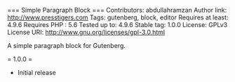 === Simple Paragraph Block ===
Contributors: abdullahramzan
Author link: http://www.presstigers.com
Tags: gutenberg, block, editor
Requires at least: 4.9.6
Requires PHP : 5.6
Tested up to: 4.9.6
Stable tag: 1.0.0
License: GPLv3
License URI: http://www.gnu.org/licenses/gpl-3.0.html

A simple paragraph block for Gutenberg.

= 1.0.0 =
* Initial release
